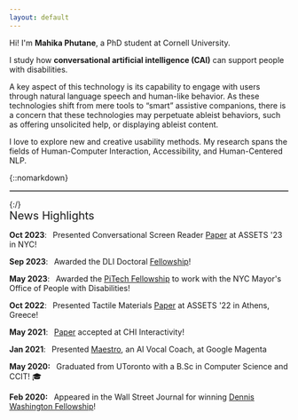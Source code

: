 ```yaml
---
layout: default
---
```


<div class="lead pretty-links">

Hi! I'm **Mahika Phutane**, a PhD student at Cornell University. 

</div>


I study how **conversational artificial intelligence (CAI)** can support people with disabilities. 

A key aspect of this technology is its capability to engage with users through natural language speech and human-like behavior. As these technologies shift from mere tools to “smart” assistive companions, there is a concern that these technologies may perpetuate ableist behaviors, such as offering unsolicited help, or displaying ableist content. 

I love to explore new and creative usability methods. My research spans the fields of Human-Computer Interaction, Accessibility, and Human-Centered NLP.
&nbsp;

{::nomarkdown}
<hr style="border:0.5px solid silver">
{:/}

<div style="font-size: 20px;">
News Highlights
</div>

**Oct 2023**: &ensp;Presented Conversational Screen Reader [Paper](https://dl.acm.org/doi/10.1145/3597638.3608404) at ASSETS '23 in NYC!

**Sep 2023**: &ensp;Awarded the DLI Doctoral [Fellowship](https://www.dli.tech.cornell.edu/people)!

**May 2023**: &ensp;Awarded the [PiTech Fellowship](https://www.pi.tech.cornell.edu/spotlight/siegel-pitech-impact-fellowship-in-its-third-year) 
to work with the NYC Mayor's Office of People with Disabilities! 

**Oct 2022**: &ensp;Presented Tactile Materials [Paper](https://dl.acm.org/doi/abs/10.1145/3508364) at ASSETS '22 in Athens, Greece!

**May 2021**: &ensp;[Paper](https://dl.acm.org/doi/10.1145/3411763.3451574) accepted at CHI Interactivity!

**Jan 2021**: &ensp;Presented [Maestro](https://magenta.tensorflow.org/maestro-vocal-coach), an AI Vocal Coach, at Google Magenta

**May 2020:** &ensp;Graduated from UToronto with a B.Sc in Computer Science and CCIT! 🎓

**Feb 2020:** &ensp;Appeared in the Wall Street Journal for winning [Dennis Washington Fellowship](https://www.utm.utoronto.ca/main-news/scholarship-gives-former-utm-student-push-strive-something-bigger)!

<!-- Thank you for being here, and I welcome you to read further where I delve more into:
  - [my past](about/), my prior research work and undergrad experience
  - [my current happenings](work/), my current research endeavours
  - [my future](/), brainstormed ideas for upcoming projects (TODO) -->

  <!-- You would normally put your [full name](about/) here and say something *smart* about yourself. -->

  <!-- This could also be the good place to say were you are coming from, what you [do for a living](work/) and maybe what you are [interested in](projects/). You might also be [writing](articles/) about stuff.  -->

  <!-- But after all this is your site and I'm just a **placeholder text** so what would i know about some *home page content*. -->

